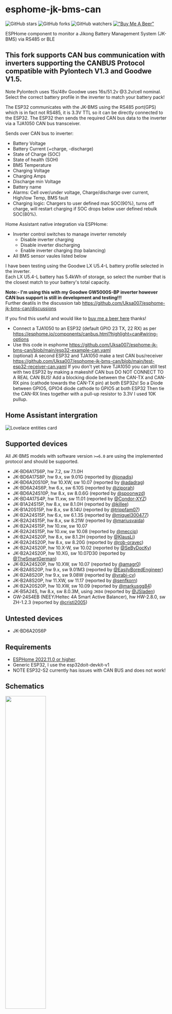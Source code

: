 # esphome-jk-bms-can

![GitHub stars](https://img.shields.io/github/stars/Uksa007/esphome-jk-bms-can)
![GitHub forks](https://img.shields.io/github/forks/Uksa007/esphome-jk-bms-can)
![GitHub watchers](https://img.shields.io/github/watchers/Uksa007/esphome-jk-bms-can)
[!["Buy Me A Beer"](https://img.shields.io/badge/buy%20me%20a%20beer-donate-yellow.svg)](https://www.paypal.com/donate/?hosted_button_id=D2AULK7N5D242)

ESPHome component to monitor a Jikong Battery Management System (JK-BMS) via RS485 or BLE

## This fork supports CAN bus communication with inverters supporting the CANBUS Protocol compatible with Pylontech V1.3 and Goodwe V1.5.
Note Pylontech uses 15s/48v Goodwe uses 16s/51.2v @3.2v/cell nominal. 
Select the correct battery profile in the inverter to match your battery pack!

The ESP32 communicates with the JK-BMS using the RS485 port(GPS) which is in fact not RS485, it is 3.3V TTL so it can be directly connected to the ESP32.
The ESP32 then sends the required CAN bus data to the inverter via a TJA1050 CAN bus transceiver.

Sends over CAN bus to inverter:
  - Battery Voltage
  - Battery Current (+charge, -discharge)
  - State of Charge (SOC)
  - State of health (SOH)
  - BMS Temperature
  - Charging Voltage
  - Charging Amps
  - Discharge min Voltage
  - Battery name
  - Alarms: Cell over/under voltage, Charge/discharge over current, High/low Temp, BMS fault
  - Charging logic: Chargers to user defined max SOC(90%), turns off charge, will restart charging if SOC drops below user defined rebulk SOC(80%).

Home Assistant native integration via ESPHome:
- Inverter control switches to manage inverter remotely
  - Disable inverter charging
  - Disable inverter discharging
  - Enable inverter charging (top balancing)
- All BMS sensor vaules listed below

I have been testing using the Goodwe LX U5.4-L battery profile selected in the inverter.<br>
Each LX U5.4-L battery has 5.4kWh of storage, so select the number that is the closest match to your battery's total capacity.<br>

**Note:- I'm using this with my Goodwe GW5000S-BP inverter however CAN bus support is still in development and testing!!!**<br>
Further deatils in the discussion tab https://github.com/Uksa007/esphome-jk-bms-can/discussions

If you find this useful and would like to <a href="https://www.paypal.com/donate/?hosted_button_id=D2AULK7N5D242" target="_blank">buy me a beer here</a> thanks!



* Connect a TJA1050 to an ESP32 (default GPIO 23 TX, 22 RX) as per https://esphome.io/components/canbus.html?highlight=can#wiring-options
* Use this code in esphome https://github.com/Uksa007/esphome-jk-bms-can/blob/main/esp32-example-can.yaml
* (optional) A second ESP32 and TJA1050 make a test CAN bus/receiver https://github.com/Uksa007/esphome-jk-bms-can/blob/main/test-esp32-receiver-can.yaml
  If you don't yet have TJA1050 you can still test with two ESP32 by making a makeshif CAN bus DO NOT CONNECT TO A REAL CAN BUS!
  Add a blocking diode between the CAN-TX and CAN-RX pins (cathode towards the CAN-TX pin) at both ESP32s!
  So a Diode between GPIO5, GPIO4 diode cathode to GPIO5 at both ESP32
  Then tie the CAN-RX lines together with a pull-up resistor to 3.3V I used 10K pullup.
  
 ## Home Assistant intergration
![Lovelace entities card](images/Homeassistantbatery_s.jpg "Lovelace entities card")


## Supported devices

All JK-BMS models with software version `>=6.0` are using the implemented protocol and should be supported.

* JK-BD6A17S6P, hw 7.2, sw 7.1.0H
* JK-BD6A17S8P, hw 9.x, sw 9.01G (reported by [@jonadis](https://github.com/syssi/esphome-jk-bms/issues/35#issuecomment-1035312712))
* JK-BD6A20S10P, hw 10.XW, sw 10.07 (reported by [@adadrag](https://github.com/syssi/esphome-jk-bms/issues/123))
* JK-BD6A24S6P, hw 6.x, sw 6.10S (reported by [@ziporah](https://github.com/syssi/esphome-jk-bms/issues/41))
* JK-BD6A24S10P, hw 8.x, sw 8.0.6G (reported by [@spoonwzd](https://github.com/syssi/esphome-jk-bms/issues/67#issuecomment-1093844076))
* JK-BD4A17S4P, hw 11.xw, sw 11.01 (reported by [@Condor-XYZ](https://github.com/syssi/esphome-jk-bms/issues/221))
* JK-B1A24S15P, hw 8.x, sw 8.1.0H (reported by [@killee](https://github.com/syssi/esphome-jk-bms/discussions/4))
* JK-B1A20S15P, hw 8.x, sw 8.14U (reported by  [@trippfam07](https://github.com/syssi/esphome-jk-bms/issues/31))
* JK-B2A24S15P, hw 6.x, sw 6.1.3S (reported by [@miguel300477](https://github.com/syssi/esphome-jk-bms/issues/57))
* JK-B2A24S15P, hw 8.x, sw 8.21W (reported by [@mariusvaida](https://github.com/syssi/esphome-jk-bms/issues/120))
* JK-B2A24S15P, hw 10.xw, sw 10.07
* JK-B2A24S15P, hw 10.xw, sw 10.08 (reported by [@meccip](https://github.com/syssi/esphome-jk-bms/discussions/175#discussioncomment-3687287))
* JK-B2A24S20P, hw 8.x, sw 8.1.2H (reported by [@KlausLi](https://github.com/syssi/esphome-jk-bms/issues/15#issuecomment-961447064))
* JK-B2A24S20P, hw 8.x, sw 8.20G (reported by [@rob-oravec](https://github.com/syssi/esphome-jk-bms/discussions/46))
* JK-B2A24S20P, hw 10.X-W, sw 10.02 (reported by [@SeByDocKy](https://github.com/syssi/esphome-jk-bms/issues/37#issuecomment-1040569576))
* JK-B2A24S20P, hw 10.XG, sw 10.07D30 (reported by [@TheSmartGerman](https://github.com/syssi/esphome-jk-bms/discussions/122))
* JK-B2A24S20P, hw 10.XW, sw 10.07 (reported by [@amagr0](https://github.com/syssi/esphome-jk-bms/issues/124#issuecomment-1166366196))
* JK-B2A8S20P,  hw 9.x, sw 9.01M3 (reported by [@EasilyBoredEngineer](https://github.com/syssi/esphome-jk-bms/discussions/110))
* JK-B2A8S20P, hw 9.x, sw 9.08W (reported by [@vrabi-cv](https://github.com/syssi/esphome-jk-bms/discussions/144#discussioncomment-3285901))
* JK-B2A8S20P, hw 11.XW, sw 11.17 (reported by [@senfkorn](https://github.com/syssi/esphome-jk-bms/issues/147))
* JK-B2A20S20P, hw 10.XW, sw 10.09 (reported by [@markusgg84](https://github.com/syssi/esphome-jk-bms/discussions/173))
* JK-B5A24S, hw 8.x, sw 8.0.3M, using `JK04` (reported by [@JSladen](https://github.com/syssi/esphome-jk-bms/issues/213))
* GW-24S4EB (NEEY/Heltec 4A Smart Active Balancer), hw HW-2.8.0, sw ZH-1.2.3 (reported by [@cristi2005](https://github.com/syssi/esphome-jk-bms/issues/109))

## Untested devices

* JK-BD6A20S6P

## Requirements

* [ESPHome 2022.11.0 or higher](https://github.com/esphome/esphome/releases).
* Generic ESP32, I use the esp32doit-devkit-v1
* NOTE ESP32-S2 currently has issues with CAN BUS and does not work!

## Schematics

<a href="https://raw.githubusercontent.com/uksa007/esphome-jk-bms-can/main/images/esp32.jpg" target="_blank">
<img src="https://raw.githubusercontent.com/uksa007/esphome-jk-bms-can/main/images/esp32.jpg" width="50%">
</a>


```
                RS485-TTL                   RS232-TTL                CAN BUS
┌──────────┐                ┌─────────┐                ┌─────────┐              ┌──────────┐
│          │<----- RX ----->│         │<----- TX ----->|         |              |          |
│  JK-BMS  │<----- TX ----->│  ESP32  │<----- RX -4K7->| TJA1050 |<---CAN H --->| Inverter |
│          │<----- GND ---->│         │<----- GND ---->|   CAN   |<---CAN L --->|          |
│          │      3.3V ---->│         │<----- 5V ----->|         |              |          |
└──────────┘                └─────────┘                └─────────┘              └──────────┘

# RS485-TTL jack (4 Pin, JST 1.25mm pitch)
┌─── ─────── ────┐
│                │
│ O   O   O   O  │
│GND  RX  TX VBAT│
└────────────────┘
  │   │   │
  │   │   └─── GPIO17 (`rx_pin`)
  │   └─────── GPIO16 (`tx_pin`)
  └─────────── GND
```


The RS485-TTL jack of the BMS can be attached to any UART pins of the ESP. A hardware UART should be preferred because of the high baudrate (115200 baud). The connector is called 4 Pin JST with 1.25mm pitch.

## Installation

You can install this component with [ESPHome external components feature](https://esphome.io/components/external_components.html) like this:
```yaml
external_components:
  - source: github://uksa007/esphome-jk-bms-can@main
```

or just use the `esp32-example-can.yaml` as proof of concept:

```bash
# Install esphome
pip3 install esphome

# Clone this external component
git clone https://github.com/uksa007/esphome-jk-bms-can.git
cd esphome-jk-bms-can

# Create a secrets.yaml containing some setup specific secrets
cat > secrets.yaml <<EOF
wifi_ssid: MY_WIFI_SSID
wifi_password: MY_WIFI_PASSWORD

# Validate the configuration, create a binary, upload it, and start logs
esphome run esp32-example-can.yaml

# Optional add to Home Assistant
In Home Assistant under settings->Intergration "Add Intergration" select ESPHome add device jk-bms-can if found or supply ip address of ESP32

```
## Example CAN messages

```
[main:141]: send can id: 0x359 hex: 0 0 0 0 3 0 0 0
[canbus:033]: send extended id=0x359 rtr=FALSE size=8
[main:187]: send can id: 0x351 hex: 28 2 e8 3 e8 3 a0 1
[canbus:033]: send extended id=0x351 rtr=FALSE size=8
[main:199]: send can id: 0x355 hex: 4f 0 64 0
[canbus:033]: send extended id=0x355 rtr=FALSE size=4
[main:213]: send can id: 0x356 hex: 63 14 62 fc 86 1
[canbus:033]: send extended id=0x356 rtr=FALSE size=6
[canbus:070]: received can message (#1) std can_id=0x305 size=8
[light:035]: 'Builtin LED' Setting:
[light:046]:   State: OFF
[main:238]: send can id: 0x35C hex: c0 0
[canbus:033]: send extended id=0x35c rtr=FALSE size=2
[canbus:033]: send extended id=0x35e rtr=FALSE size=8
```

## Example response all sensors enabled

```
[sensor:125]: 'jk-bms-can cell voltage 1': Sending state 3.27200 V with 3 decimals of accuracy
[sensor:125]: 'jk-bms-can cell voltage 2': Sending state 3.26900 V with 3 decimals of accuracy
[sensor:125]: 'jk-bms-can cell voltage 3': Sending state 3.26800 V with 3 decimals of accuracy
[sensor:125]: 'jk-bms-can cell voltage 4': Sending state 3.26700 V with 3 decimals of accuracy
[sensor:125]: 'jk-bms-can cell voltage 5': Sending state 3.25000 V with 3 decimals of accuracy
[sensor:125]: 'jk-bms-can cell voltage 6': Sending state 3.26600 V with 3 decimals of accuracy
[sensor:125]: 'jk-bms-can cell voltage 7': Sending state 3.25600 V with 3 decimals of accuracy
[sensor:125]: 'jk-bms-can cell voltage 8': Sending state 3.26800 V with 3 decimals of accuracy
[sensor:125]: 'jk-bms-can cell voltage 9': Sending state 3.25800 V with 3 decimals of accuracy
[sensor:125]: 'jk-bms-can cell voltage 10': Sending state 3.26000 V with 3 decimals of accuracy
[sensor:125]: 'jk-bms-can cell voltage 11': Sending state 3.26200 V with 3 decimals of accuracy
[sensor:125]: 'jk-bms-can cell voltage 12': Sending state 3.25700 V with 3 decimals of accuracy
[sensor:125]: 'jk-bms-can cell voltage 13': Sending state 3.25700 V with 3 decimals of accuracy
[sensor:125]: 'jk-bms-can cell voltage 14': Sending state 3.26000 V with 3 decimals of accuracy
[sensor:125]: 'jk-bms-can cell voltage 15': Sending state 3.26500 V with 3 decimals of accuracy
[sensor:125]: 'jk-bms-can cell voltage 16': Sending state 3.26800 V with 3 decimals of accuracy
[sensor:125]: 'jk-bms-can min cell voltage': Sending state 3.25000 V with 3 decimals of accuracy
[sensor:125]: 'jk-bms-can max cell voltage': Sending state 3.27200 V with 3 decimals of accuracy
[sensor:125]: 'jk-bms-can max voltage cell': Sending state 1.00000  with 0 decimals of accuracy
[sensor:125]: 'jk-bms-can min voltage cell': Sending state 5.00000  with 0 decimals of accuracy
[sensor:125]: 'jk-bms-can delta cell voltage': Sending state 0.02200 V with 3 decimals of accuracy
[sensor:125]: 'jk-bms-can average cell voltage': Sending state 3.26269 V with 3 decimals of accuracy
[sensor:125]: 'jk-bms-can power tube temperature': Sending state 39.00000 °C with 0 decimals of accuracy
[sensor:125]: 'jk-bms-can temperature sensor 1': Sending state 26.00000 °C with 0 decimals of accuracy
[sensor:125]: 'jk-bms-can temperature sensor 2': Sending state 26.00000 °C with 0 decimals of accuracy
[sensor:125]: 'jk-bms-can total voltage': Sending state 52.20000 V with 2 decimals of accuracy
[sensor:125]: 'jk-bms-can current': Sending state -92.64000 A with 2 decimals of accuracy
[sensor:125]: 'jk-bms-can power': Sending state -4835.80762 W with 2 decimals of accuracy
[sensor:125]: 'jk-bms-can charging power': Sending state 0.00000 W with 2 decimals of accuracy
[sensor:125]: 'jk-bms-can discharging power': Sending state 4835.80762 W with 2 decimals of accuracy
[sensor:125]: 'jk-bms-can capacity remaining': Sending state 79.00000 % with 0 decimals of accuracy
[sensor:125]: 'jk-bms-can temperature sensors': Sending state 2.00000  with 0 decimals of accuracy
[sensor:125]: 'jk-bms-can charging cycles': Sending state 4.00000  with 0 decimals of accuracy
[sensor:125]: 'jk-bms-can total charging cycle capacity': Sending state 1280.00000 Ah with 0 decimals of accuracy
[sensor:125]: 'jk-bms-can battery strings': Sending state 16.00000  with 0 decimals of accuracy
[sensor:125]: 'jk-bms-can errors bitmask': Sending state 0.00000  with 0 decimals of accuracy
[text_sensor:067]: 'jk-bms-can errors': Sending state ''
[sensor:125]: 'jk-bms-can operation mode bitmask': Sending state 3.00000  with 0 decimals of accuracy
[text_sensor:067]: 'jk-bms-can operation mode': Sending state 'Charging enabled;Discharging enabled'
[sensor:125]: 'jk-bms-can total voltage overvoltage protection': Sending state 57.60000 V with 2 decimals of accuracy
[sensor:125]: 'jk-bms-can total voltage undervoltage protection': Sending state 41.60000 V with 2 decimals of accuracy
[sensor:125]: 'jk-bms-can cell voltage overvoltage protection': Sending state 3.60000 V with 3 decimals of accuracy
[sensor:125]: 'jk-bms-can cell voltage overvoltage recovery': Sending state 3.55000 V with 3 decimals of accuracy
[sensor:125]: 'jk-bms-can cell voltage overvoltage delay': Sending state 5.00000 s with 0 decimals of accuracy
[sensor:125]: 'jk-bms-can cell voltage undervoltage protection': Sending state 2.60000 V with 3 decimals of accuracy
[sensor:125]: 'jk-bms-can cell voltage undervoltage recovery': Sending state 2.65000 V with 3 decimals of accuracy
[sensor:125]: 'jk-bms-can cell voltage undervoltage delay': Sending state 5.00000 s with 0 decimals of accuracy
[sensor:125]: 'jk-bms-can cell pressure difference protection': Sending state 0.30000 V with 3 decimals of accuracy
[sensor:125]: 'jk-bms-can discharging overcurrent protection': Sending state 100.00000 A with 0 decimals of accuracy
[sensor:125]: 'jk-bms-can discharging overcurrent delay': Sending state 300.00000 s with 0 decimals of accuracy
[sensor:125]: 'jk-bms-can charging overcurrent protection': Sending state 100.00000 A with 0 decimals of accuracy
[sensor:125]: 'jk-bms-can charging overcurrent delay': Sending state 30.00000 s with 0 decimals of accuracy
[sensor:125]: 'jk-bms-can balance starting voltage': Sending state 3.40000 V with 3 decimals of accuracy
[sensor:125]: 'jk-bms-can balance opening pressure difference': Sending state 0.00500 V with 3 decimals of accuracy
[sensor:125]: 'jk-bms-can power tube temperature protection': Sending state 90.00000 °C with 0 decimals of accuracy
[sensor:125]: 'jk-bms-can power tube temperature recovery': Sending state 70.00000 °C with 0 decimals of accuracy
[sensor:125]: 'jk-bms-can temperature sensor temperature protection': Sending state 100.00000 °C with 0 decimals of accuracy
[sensor:125]: 'jk-bms-can temperature sensor temperature recovery': Sending state 100.00000 °C with 0 decimals of accuracy
[sensor:125]: 'jk-bms-can temperature sensor temperature difference protection': Sending state 20.00000 °C with 0 decimals of accuracy
[sensor:125]: 'jk-bms-can charging high temperature protection': Sending state 70.00000 °C with 0 decimals of accuracy
[sensor:125]: 'jk-bms-can discharging high temperature protection': Sending state 70.00000 °C with 0 decimals of accuracy
[sensor:125]: 'jk-bms-can charging low temperature protection': Sending state -20.00000 °C with 0 decimals of accuracy
[sensor:125]: 'jk-bms-can charging low temperature recovery': Sending state -10.00000 °C with 0 decimals of accuracy
[sensor:125]: 'jk-bms-can discharging low temperature protection': Sending state -20.00000 °C with 0 decimals of accuracy
[sensor:125]: 'jk-bms-can discharging low temperature recovery': Sending state -10.00000 °C with 0 decimals of accuracy
[sensor:125]: 'jk-bms-can total battery capacity setting': Sending state 280.00000 Ah with 0 decimals of accuracy
[sensor:125]: 'jk-bms-can capacity remaining derived': Sending state 221.19998 Ah with 0 decimals of accuracy
[sensor:125]: 'jk-bms-can current calibration': Sending state 1.04800 A with 3 decimals of accuracy
[sensor:125]: 'jk-bms-can device address': Sending state 1.00000  with 0 decimals of accuracy
[text_sensor:067]: 'jk-bms-can battery type': Sending state 'Ternary Lithium'
[sensor:125]: 'jk-bms-can sleep wait time': Sending state 10.00000 s with 0 decimals of accuracy
[sensor:125]: 'jk-bms-can alarm low volume': Sending state 20.00000 % with 0 decimals of accuracy
[text_sensor:067]: 'jk-bms-can password': Sending state '123456'
[text_sensor:067]: 'jk-bms-can device type': Sending state 'Input Us'
[sensor:125]: 'jk-bms-can total runtime': Sending state 226.13333 h with 0 decimals of accuracy
[text_sensor:067]: 'jk-bms-can total runtime formatted': Sending state '9d 10h'
[text_sensor:067]: 'jk-bms-can software version': Sending state '10.XG_S10.07___'
[sensor:125]: 'jk-bms-can actual battery capacity': Sending state 256.00000 Ah with 0 decimals of accuracy
[text_sensor:067]: 'jk-bms-can manufacturer': Sending state 'Input UserdaJK-B2A24S15P'
```

## Known issues

* The battery type sensor is pretty useless because the BMS reports always the same value (`Ternary Lithium`). Regardless of which battery type was set / parameter set was loaded via the android app. ([#9][i9])
* ESP32: Adding all supported sensors can lead to a stack overflow / boot loop. This can be solved by increasing the stack size. ([#63][i63])
* BLE: Please stick to the `esp-idf` framework because the Arduino framework crashs on the first received BLE notification.
* Raspberry Pi & ESP-IDF: If the project doesn't compile because of `Error: Could not find the package with 'platformio/toolchain-esp32ulp @ ~1.22851.0' requirements for your system 'linux_aarch64'` please use a host with another processor architecture (f.e. x86). The toolchain isn't `linux_aarch64` (ARM64) compatible at the moment.
* MQTT & BLE: Please use ESPHome `>=2022.4.0` if you want to use the BLE component (requires `esp-idf`) and MQTT. The MQTT component wasn't ESP-IDF compatible until then.

[i9]: https://github.com/syssi/esphome-jk-bms/issues/9
[i63]: https://github.com/syssi/esphome-jk-bms/issues/63

## Debugging

If this component doesn't work out of the box for your device please update your configuration to enable the debug output of the UART component and increase the log level to the see outgoing and incoming serial traffic:

```
logger:
  level: DEBUG

uart:
  id: uart0
  baud_rate: 115200
  rx_buffer_size: 384
  tx_pin: GPIO14
  rx_pin: GPIO4
  debug:
    direction: BOTH
```

## References
* https://github.com/syssi/esphome-jk-bms Thanks go to syssi for help and making the original RS485 code!
* https://secondlifestorage.com/index.php?threads/jk-b1a24s-jk-b2a24s-active-balancer.9591/
* https://github.com/jblance/jkbms
* https://github.com/jblance/mpp-solar/issues/112
* https://github.com/jblance/mpp-solar/blob/master/mppsolar/protocols/jk232.py
* https://github.com/jblance/mpp-solar/blob/master/mppsolar/protocols/jk485.py
* https://github.com/sshoecraft/jktool
* https://github.com/Louisvdw/dbus-serialbattery/blob/master/etc/dbus-serialbattery/jkbms.py
* https://blog.ja-ke.tech/2020/02/07/ltt-power-bms-chinese-protocol.html
